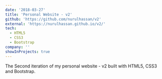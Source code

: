 ```yaml
---
date: '2018-03-27'
title: 'Personal Website - v2'
github: 'https://github.com/nurulhassan/v2'
external: 'https://nurulhassan.github.io/v2/'
tech:
  - HTML5
  - CSS3
  - Bootstrap
company: ''
showInProjects: true
---
```


The Second iteration of my personal website - v2 built with HTML5, CSS3 and Bootstrap.
